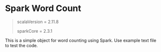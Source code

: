# Spark Word Count

> scalaVersion = 2.11.8
>
> sparkCore = 2.3.1

This is a simple object for word counting using Spark. Use example text file to test the code. 